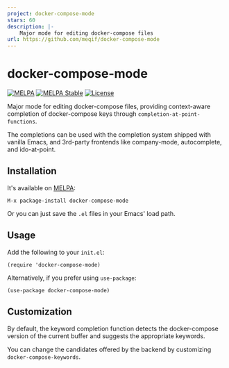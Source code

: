 ```yaml
---
project: docker-compose-mode
stars: 60
description: |-
    Major mode for editing docker-compose files
url: https://github.com/meqif/docker-compose-mode
---
```


# docker-compose-mode
[![MELPA](https://melpa.org/packages/docker-compose-mode-badge.svg)](https://melpa.org/#/docker-compose-mode)
[![MELPA Stable](http://stable.melpa.org/packages/docker-compose-mode-badge.svg)](http://stable.melpa.org/#/docker-compose-mode)
[![License](https://img.shields.io/badge/License-Apache%202.0-blue.svg)](https://opensource.org/licenses/Apache-2.0)

Major mode for editing docker-compose files, providing context-aware completion
of docker-compose keys through `completion-at-point-functions`.

The completions can be used with the completion system shipped with vanilla
Emacs, and 3rd-party frontends like company-mode, autocomplete, and
ido-at-point.

## Installation

It's available on [MELPA](https://melpa.org/#/docker-compose-mode):

```
M-x package-install docker-compose-mode
```

Or you can just save the `.el` files in your Emacs' load path.

## Usage

Add the following to your `init.el`:

``` emacs-lisp
(require 'docker-compose-mode)
```

Alternatively, if you prefer using `use-package`:

``` emacs-lisp
(use-package docker-compose-mode)
```

## Customization

By default, the keyword completion function detects the docker-compose version
of the current buffer and suggests the appropriate keywords.

You can change the candidates offered by the backend by customizing `docker-compose-keywords`.

